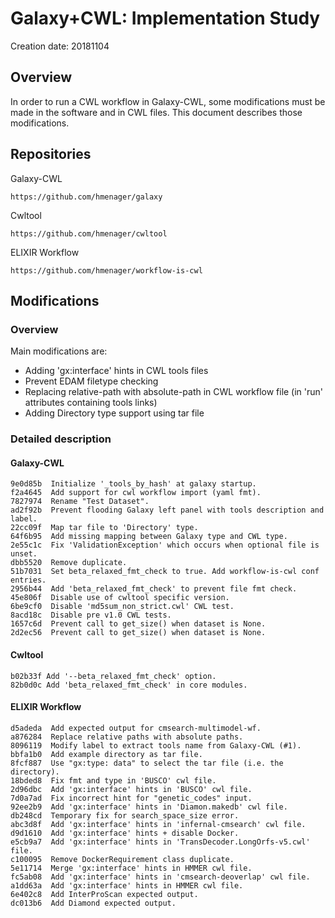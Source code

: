 # Galaxy+CWL: Implementation Study

Creation date: 20181104

## Overview

In order to run a CWL workflow in Galaxy-CWL, some modifications must be made in
the software and in CWL files. This document describes those modifications.

## Repositories

Galaxy-CWL

```
https://github.com/hmenager/galaxy
```

Cwltool

```
https://github.com/hmenager/cwltool
```

ELIXIR Workflow

```
https://github.com/hmenager/workflow-is-cwl
```

## Modifications

### Overview

Main modifications are:

* Adding 'gx:interface' hints in CWL tools files
* Prevent EDAM filetype checking
* Replacing relative-path with absolute-path in  CWL workflow file (in 'run' attributes containing tools links)
* Adding Directory type support using tar file

### Detailed description

#### Galaxy-CWL

```
9e0d85b  Initialize '_tools_by_hash' at galaxy startup.
f2a4645  Add support for cwl workflow import (yaml fmt).
7827974  Rename "Test Dataset".
ad2f92b  Prevent flooding Galaxy left panel with tools description and label.
22cc09f  Map tar file to 'Directory' type.
64f6b95  Add missing mapping between Galaxy type and CWL type.
2e55c1c  Fix 'ValidationException' which occurs when optional file is unset.
dbb5520  Remove duplicate.
51b7031  Set beta_relaxed_fmt_check to true. Add workflow-is-cwl conf entries.
2956b44  Add 'beta_relaxed_fmt_check' to prevent file fmt check.
45e806f  Disable use of cwltool specific version.
6be9cf0  Disable 'md5sum_non_strict.cwl' CWL test.
8acd18c  Disable pre v1.0 CWL tests.
1657c6d  Prevent call to get_size() when dataset is None.
2d2ec56  Prevent call to get_size() when dataset is None.
```

#### Cwltool

```
b02b33f Add '--beta_relaxed_fmt_check' option.
82b0d0c Add 'beta_relaxed_fmt_check' in core modules.
```

#### ELIXIR Workflow

```
d5adeda  Add expected output for cmsearch-multimodel-wf.
a876284  Replace relative paths with absolute paths.
8096119  Modify label to extract tools name from Galaxy-CWL (#1).
bbfa1b0  Add example directory as tar file.
8fcf887  Use "gx:type: data" to select the tar file (i.e. the directory).
18bded8  Fix fmt and type in 'BUSCO' cwl file.
2d96dbc  Add 'gx:interface' hints in 'BUSCO' cwl file.
7d0a7ad  Fix incorrect hint for "genetic_codes" input.
92ee2b9  Add 'gx:interface' hints in 'Diamon.makedb' cwl file.
db248cd  Temporary fix for search_space_size error.
abc3d8f  Add 'gx:interface' hints in 'infernal-cmsearch' cwl file.
d9d1610  Add 'gx:interface' hints + disable Docker.
e5cb9a7  Add 'gx:interface' hints in 'TransDecoder.LongOrfs-v5.cwl' file.
c100095  Remove DockerRequirement class duplicate.
5e11714  Merge 'gx:interface' hints in HMMER cwl file.
fc5ab08  Add 'gx:interface' hints in 'cmsearch-deoverlap' cwl file.
a1dd63a  Add 'gx:interface' hints in HMMER cwl file.
6e402c8  Add InterProScan expected output.
dc013b6  Add Diamond expected output.
```

